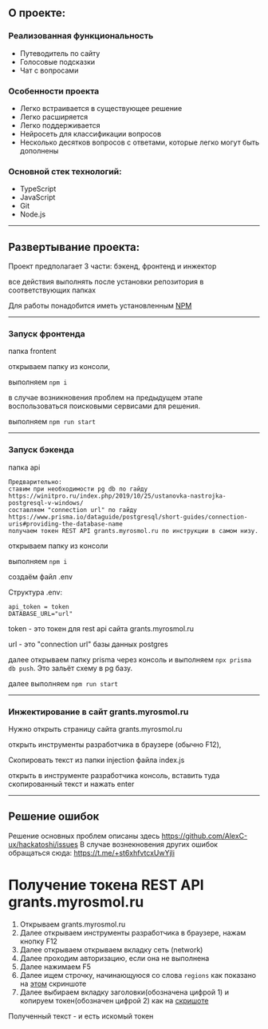 ## О проекте:
### Реализованная функциональность
* Путеводитель по сайту
* Голосовые подсказки
* Чат с вопросами
### Особенности проекта
* Легко встраивается в существующее решение
* Легко расширяется
* Легко поддерживается
* Нейросеть для классификации вопросов
* Несколько десятков вопросов с ответами, которые легко могут быть дополнены
### Основной стек технологий:
* TypeScript
* JavaScript
* Git
* Node.js

---

## Развертывание проекта:
Проект предполагает 3 части: бэкенд, фронтенд и инжектор

все действия выполнять после установки репозитория в соответствующих папках

Для работы понадобится иметь установленным [NPM](https://nodejs.org/en/download/)

---

### Запуск фронтенда
папка frontent

открываем папку из консоли, 

выполняем `npm i`

в случае возникновения проблем на предыдущем этапе воспользоваться поисковыми сервисами для решения.

выполняем `npm run start`

---

### Запуск бэкенда
папка api

```
Предварительно:
ставим при необходимости pg db по гайду https://winitpro.ru/index.php/2019/10/25/ustanovka-nastrojka-postgresql-v-windows/
составляем "connection url" по гайду https://www.prisma.io/dataguide/postgresql/short-guides/connection-uris#providing-the-database-name
получаем токен REST API grants.myrosmol.ru по инструкции в самом низу.
```

открываем папку из консоли

выполняем `npm i`

создаём файл .env

Структура .env:

```
api_token = token
DATABASE_URL="url"
```

token - это токен для rest api сайта grants.myrosmol.ru

url - это "connection url" базы данных postgres

далее открываем папку prisma через консоль и выполняем `npx prisma db push`. Это зальёт схему в pg базу.

далее выполняем `npm run start`

---

### Инжектирование в сайт grants.myrosmol.ru
Нужно открыть страницу сайта grants.myrosmol.ru

открыть инструменты разработчика в браузере (обычно F12),

Скопировать текст из папки injection файла index.js

открыть в инструменте разработчика консоль, вставить туда скопированный текст и нажать enter

---

## Решение ошибок
Решение основных проблем описаны здесь https://github.com/AlexC-ux/hackatoshi/issues
В случае вознекновения других ошибок обращаться сюда: https://t.me/+st6xhfvtcxUwYjli


# Получение токена REST API grants.myrosmol.ru

1. Открываем grants.myrosmol.ru
1. Далее открываем инструменты разработчика в браузере, нажам кнопку F12
1. Далее открываем открываем вкладку сеть (network)
1. Далее проходим авторизацию, если она не выполнена
1. Далее нажимаем F5
1. Далее ищем строчку, начинающуюся со слова `regions` как показано на [этом](https://ibb.co/tYK454G) скриншоте
1. Далее выбираем вкладку заголовки(обозначена цифрой 1) и копируем токен(обозначен цифрой 2) как на [скришоте](https://ibb.co/tXyh2K8)

Полученный текст - и есть искомый токен

